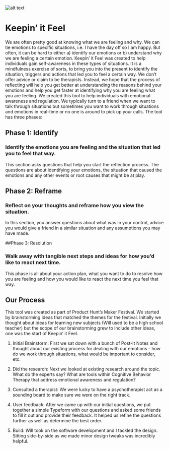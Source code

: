 ![alt text](https://i.imgur.com/trkivKr.png "Keepin' it Feel")

# Keepin’ it Feel

We are often pretty good at knowing what we are feeling and why. We can tie emotions to specific situations, i.e. I have the day off so I am happy. But often, it can be hard to either a) identify our emotions or b) understand why we are feeling a certain emotion. Keepin’ it Feel was created to help individuals gain self-awareness in these types of situations. It is a mindfulness exercise of sorts, to bring you into the present to identify the situation, triggers and actions that led you to feel a certain way. We don’t offer advice or claim to be therapists. Instead, we hope that the process of reflecting will help you get better at understanding the reasons behind your emotions and help you get faster at identifying why you are feeling what you are feeling.
We created this tool to help individuals with emotional awareness and regulation. We typically turn to a friend when we want to talk through situations but sometimes you want to work through situations and emotions in real-time or no one is around to pick up your calls. The tool has three phases:

## Phase 1: Identify
### Identify the emotions you are feeling and the situation that led you to feel that way.
This section asks questions that help you start the reflection process. The questions are about identifying your emotions, the situation that caused the emotions and any other events or root causes that might be at play.

## Phase 2: Reframe
### Reflect on your thoughts and reframe how you view the situation.
In this section, you answer questions about what was in your control, advice you would give a friend in a similar situation and any assumptions you may have made. 

##Phase 3: Resolution
### Walk away with tangible next steps and ideas for how you’d like to react next time.
This phase is all about your action plan, what you want to do to resolve how you are feeling and how you would like to react the next time you feel that way. 

## Our Process
This tool was created as part of Product Hunt’s Maker Festival. We started by brainstorming ideas that matched the themes for the festival. Initially we thought about ideas for learning new subjects (Will used to be a high school teacher) but the scope of our brainstorming grew to include other ideas, one was the start of Keepin’ it Feel.

1. Initial Brainstorm: First we sat down with a bunch of Post-It Notes and thought about our existing process for dealing with our emotions - how do we work through situations, what would be important to consider, etc. 

2. Did the research: Next we looked at existing research around the topic. What do the experts say? What are tools within Cognitive Behavior Therapy that address emotional awareness and regulation?

3. Consulted a therapist: We were lucky to have a psychotherapist act as a sounding board to make sure we were on the right track.

4. User feedback: After we came up with our initial questions, we put together a simple Typeform with our questions and asked some friends to fill it out and provide their feedback. It helped us refine the questions further as well as determine the best order.

5. Build: Will took on the software development and I tackled the design. Sitting side-by-side as we made minor design tweaks was incredibly helpful.